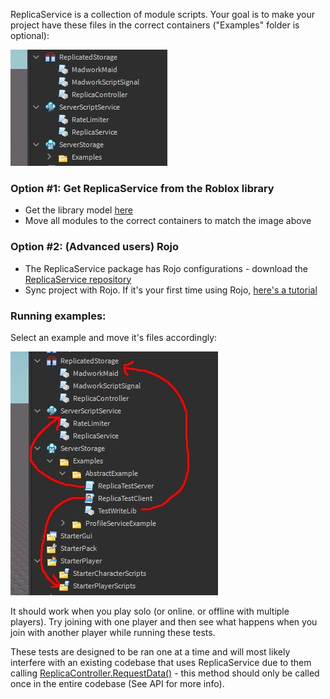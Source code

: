 ReplicaService is a collection of module scripts. Your goal is to make your project have these files in the correct containers
("Examples" folder is optional):

![Correct setup](../images/HowItsMade.jpg)

### Option #1: Get ReplicaService from the Roblox library

   - Get the library model [here](https://www.roblox.com/library/6015318619/ReplicaService)
   - Move all modules to the correct containers to match the image above

### Option #2: (Advanced users) Rojo

   - The ReplicaService package has Rojo configurations - download the 
[ReplicaService repository](https://github.com/MadStudioRoblox/ReplicaService)
   - Sync project with Rojo. If it's your first time using Rojo, [here's a tutorial](https://www.youtube.com/watch?v=Cnzf-q8OKGY)

### Running examples:
Select an example and move it's files accordingly:

![Running a test](../images/RunningInThe90s.jpg)

It should work when you play solo (or online. or offline with multiple players).
Try joining with one player and then see what happens when you join with another player
while running these tests.

These tests are designed to be ran one at a time and will most likely interfere with
an existing codebase that uses ReplicaService due to them calling
[ReplicaController.RequestData()](/ReplicaService/api/#replicacontrollerrequestdata) - 
this method should only be called once in the entire codebase (See API for more info).